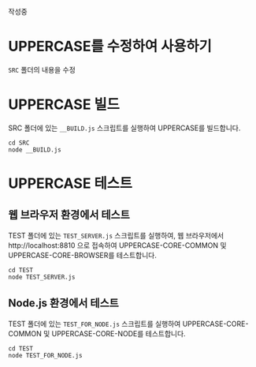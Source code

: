 작성중

# UPPERCASE를 수정하여 사용하기

`SRC` 폴더의 내용을 수정

# UPPERCASE 빌드
SRC 폴더에 있는 `__BUILD.js` 스크립트를 실행하여 UPPERCASE를 빌드합니다.

```
cd SRC
node __BUILD.js
```


# UPPERCASE 테스트

## 웹 브라우저 환경에서 테스트
TEST 폴더에 있는 `TEST_SERVER.js` 스크립트를 실행하여, 웹 브라우저에서 http://localhost:8810 으로 접속하여 UPPERCASE-CORE-COMMON 및 UPPERCASE-CORE-BROWSER를 테스트합니다.

```
cd TEST
node TEST_SERVER.js
```

## Node.js 환경에서 테스트
TEST 폴더에 있는 `TEST_FOR_NODE.js` 스크립트를 실행하여 UPPERCASE-CORE-COMMON 및 UPPERCASE-CORE-NODE를 테스트합니다.

```
cd TEST
node TEST_FOR_NODE.js
```
